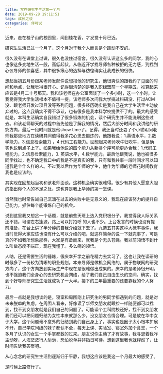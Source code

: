 ```yaml
---
title: 写在研究生生活第一个月
date: 2019-09-28 19:11:51
tags: 成长之谈
categories: 伴呜说
---
```


近来，走在桂子山的校园里，闻到桂花香，才发觉十月已近。

研究生生活已过一个月了，这个月对于我个人而言是个躁动不安的。

很久没有在课堂上过课，很久也没住过宿舍，很久没有认识这么多的同学，我的心也像这多变地生活一般，高低起伏。从临近开学找导师各种被拒的无力感，到找到心仪导师的惊喜感，其中很多揪心的选择与彷徨确实让我成长的很快。

想起当初五月份跟某老师发邮件说想报他的研究生，他很爽快的跟我约了见面的时间和地点，让我觉得很开心。记得很清楚的是我入职绿盟前一个星期五，推算起来应该是4月二十号那天。我和该老师在办公室面谈了一个多小时，这一个小时，让我觉得我大学生活根本不值得一提。该老师多次问我大学搞过科研没、打过ACM没、跟老师开发过项目没等系列问题，很多经历确实是我自己在大学生活里主动放弃过的，这点我确实不得不承认，也有很多是我本科学校提供不了的。最大的感受就是，本科生活确实自我错过了很多锻炼的机会，读个研究生并不能洗刷这些过去。和该老师聊天的过程中首先他是了解我的情况，然后大部分时间和我讲他的研究方向，最后一段时间就是他show time了。记得，我还当时还耍了个小聪明问老师我那些地方在读研其间值得我多花心思去锻炼的，他跟我说：1.英语水平，2.数学能力，3.信息检索能力 ，4.代码工程能力。回想起来老师吹牛归吹牛，但是确实也说到点子上了。如果我给他说的四个能力从新排个序可能更适合我：1.代码工程能力，2.信息检索能力，3. 英语水平，4.数学能力。最后他跟我说，他也被很多同学找过，也不确定我口中的我是不是真实的我，只有和我共事一段时间才可以知道我是个什么样的人。不过我以后作为华师的学生，他作为华师的老师花时间教育我也是应该的。

其实现在回想起当初和该老师面谈，这种机会确实很难得。很少有其他人愿意大胆的指出你个人的不足之处，这也算是我上华师的第一堂课。

当然我也时常告诫自己沉湎在过去的失败中是无意义的，我现在应该努力的提升自己能力，抓住每个能锻炼自己的机会。

说到这里我又想岔一个话题，就是前些天班上选入党积极分子，我觉得我人际关系还不错，可谓左右逢源，路上可以打招呼 的人也不少。上台发言的时候也没有提前准备，在台上讲了半分钟的自我介绍就下去了。九选五其实这种大概率事件，我当时觉得大家应该也没有什么可以介绍的吧，就这样简单的说一下就完事了，可是真的不如我所想象那样，大家是有备而来，就我是个无头苍蝇。我以前领悟不到什么叫做态度不端正，现在我懂了。多么痛的领悟。

人呐，还是需要生活的锤炼，很庆幸开学之前花精力去实习了。这也让我在读研的时候多了一份较为清晰的职业规划，本来导师是做机会网络的，属于物联网的研究方向了，这个方向放到实际生产中现在是很难做出成果的。庆幸的是老师很开明，也不强迫我们全身心的去研究机会网络，给了我们自己自由生长的空间。确实，找到个好导师研究生生活就成功了一大半。接下的三年最重要的还要靠我的个人努力。

最后一点就是我想谈的是，寝室和周围刚上研究生的男同学都遇到的问题，就是对未来脱单的焦虑。在周围人看来，好像读了华师女朋友就跟捡一样随便都可以找到，找不到女朋友就是我们自己的问题了。可能读个工科院校还好，找不到女朋友我们还可以把问题归结为女性本来就那么少，没女朋友合情合理。可是放在华中女子大学，这个问题毫不意外的归结到我们自己身上了，事实也是圈子太小根本扩展不开，自己学院同级的妹子都认不全，每天上课、实验室、寝室外加个食堂，一个多月了认识的女生一个手掌都数的过来。朋友说你主动了才有故事，我寻思着我咋主动呀，人海茫茫行人匆匆，恐怕脱单并非指日可待。想到这里我也就释然了，让时间告诉我答案吧。

从心念念的研究生生活到逐渐归于平静，我想这应该是我这一个月最大的感受了。

是时候上路修行了。

